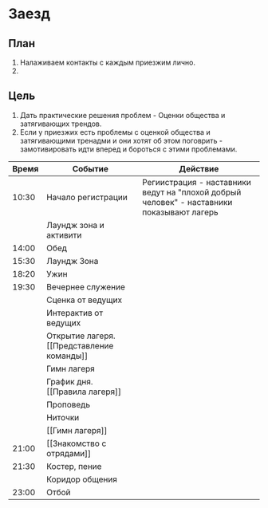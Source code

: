 # Заезд
## План
      
1. Налаживаем контакты с каждым приезжим лично. 
2. 

## Цель
1. Дать практические решения проблем - Оценки общества и затягивающих трендов.
2. Если у приезжих есть проблемы с оценкой общества и затягивающими тренадми и они хотят об этом поговрить - замотивировать идти вперед и бороться с этими проблемами.



| Время | Событие                                    | Действие                                                                                  |
| ----- | ------------------------------------------ | ----------------------------------------------------------------------------------------- |
| 10:30 | Начало регистрации                         | Региистрация - наставники ведут на "плохой добрый человек" - наставники показывают лагерь |
|       | Лаундж зона и активити                     |                                                                                           |
| 14:00 | Обед                                       |                                                                                           |
| 15:30 | Лаундж Зона                                |                                                                                           |
| 18:20 | Ужин                                       |                                                                                           |
| 19:30 | Вечернее служение                          |                                                                                           |
|       | Сценка от ведущих                          |                                                                                           |
|       | Интерактив от ведущих                      |                                                                                           |
|       | Открытие лагеря. [[Представление команды]] |                                                                                           |
|       | Гимн лагеря                                |                                                                                           |
|       | График дня. [[Правила лагеря]]             |                                                                                           |
|       | Проповедь                                  |                                                                                           |
|       | Ниточки                                    |                                                                                           |
|       | [[Гимн лагеря]]                            |                                                                                           |
| 21:00 | [[Знакомство с отрядами]]                  |                                                                                           |
| 21:30 | Костер, пение                              |                                                                                           |
|       | Коридор общения                            |                                                                                           |
| 23:00 | Отбой                                      |                                                                                           |
